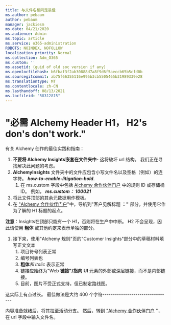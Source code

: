 ```yaml
---
title: 与文件名相同是最佳
ms.author: pebaum
author: pebaum
manager: jackiesm
ms.date: 04/21/2020
ms.audience: Admin
ms.topic: article
ms.service: o365-administration
ROBOTS: NOINDEX, NOFOLLOW
localization_priority: Normal
ms.collection: Adm_O365
ms.custom: ''
ms.assetid: (guid of old soc version if any)
ms.openlocfilehash: b6fbaf3f2ab30888d7a8f9d6f5aeccb65b5cfd0b
ms.sourcegitcommit: ab75f66355116e995b3cb5505465b31989339e28
ms.translationtype: MT
ms.contentlocale: zh-CN
ms.lasthandoff: 08/13/2021
ms.locfileid: "58312815"
---
```

# <a name="required-alchemy-header-h1-h2s-dont-work"></a>"必需 Alchemy Header H1， H2's don's don't work."
有关 Alchemy 创作的最佳实践和指南：

1. **不要将 Alchemy Insights嵌套在文件夹中**- 这将破坏 url 结构。 我们正在寻找解决此问题的考虑。
1. **AlchemyInsights** 文件夹中的文件应包含小写文件名以及空格（例如）的连字符。 **_how-to-enable-litigation-hold_**.
    1. 在 ms.custom 字段中包括 [Alchemy 合作伙伴门户](https://alchemyportal.azurewebsites.net) 中的规则 ID 或存储桶 ID。 例如， ***ms.custom： 100021***
1. 将此文件顶部的其余元数据用作模板。
1. 在 ["Alchemy 合作伙伴门户](https://alchemyportal.azurewebsites.net)"中，导航到"客户见解标题 **："** 部分，并使用它作为了解的 H1 标题的起点。 

**注意**：Insights在顶部只能有一个 H1，否则将在生产中中断。 H2 不会呈现，因此请使用 **粗体** 或其他约定来表示单独的部分。
1. 接下来，使用"Alchemy 规则"页的"Customer Insights"部分中的草稿材料填写正文文本
    1. 项目符号列表正常
    1. 编号列表也
    1. **粗体***和 italic* 表示正常
    1. 链接应始终为"Web **链接"/指向** **UI** 元素的外部或深层链接，而不是内部链接。
    1. 目前，图片不受正式支持，但已制定路线图。

这实际上有点过长。 最佳做法是大约 400 个字符---------------------------------

内容准备就绪后，将其拉至活动分支。 然后，转到 ["Alchemy 合作伙伴门户](https://alchemyportal.azurewebsites.net) "，在 url 字段中输入文件名。 